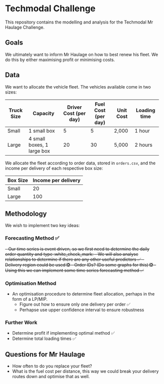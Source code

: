 # Techmodal Challenge
This repository contains the modelling and analysis for the Techmodal Mr Haulage Challenge.

## Goals
We ultimately want to inform Mr Haulage on how to best renew his fleet. We do this by either maximising profit or minimising costs.

## Data
We want to allocate the vehicle fleet. The vehicles available come in two sizes:

| **Truck Size**  | **Capacity** | **Driver Cost (per day)** | **Fuel Cost (per day)** | **Unit Cost** | **Loading time** |
| --- | --- | --- | --- | --- | --- | 
| Small  | 1 small box  | 5 | 5 | 2,000 | 1 hour |
| Large  | 4 small boxes, 1 large box  | 20 | 30 | 5,000 | 2 hours |

We allocate the fleet according to order data, stored in `orders.csv`, and the income per delivery of each respective box size:

| **Box Size**  | **Income per delivery** |
| --- | --- |
| Small | 20 |
| Large | 100 |

## Methodology 

We wish to implement two key ideas:

### Forecasting Method ✅
<strike>
- Our time series is event driven, so we first need to determine the daily order quantity and type  :white_check_mark:
- We will also analyse relationships to determine if there are any other useful predictors ✅
  - Delivery region could be used ❎
  - Order IDs? (Do some graphs for this) ❎
- Using this we can implement some time series forecasting method ✅
</strike>
  
### Optimisation Method
- An optimisation procedure to determine fleet allocation, perhaps in the form of a LP/MIP.
  - Figure out how to ensure only one delivery per order ✅
  - Perhapse use upper confidence interval to ensure robustness 
 
### Further Work
- Determine profit if implementing optimal method ✅
- Determine total loading times ✅

## Questions for Mr Haulage 
- How often to do you replace your fleet?
- What is the fuel cost per distance, this way we could break your delivery routes down and optimise that as well.



